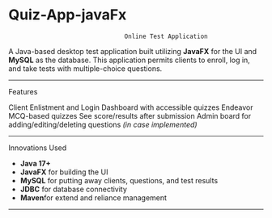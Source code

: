 # Quiz-App-javaFx

                                        
                                    Online Test Application

A Java-based desktop test application built utilizing **JavaFX** for the UI and **MySQL** as the database. This application permits clients to enroll, log in, and take tests with multiple-choice questions.

---

Features

Client Enlistment and Login
Dashboard with accessible quizzes
Endeavor MCQ-based quizzes
See score/results after submission
Admin board for adding/editing/deleting questions *(in case implemented)*

---

 Innovations Used

- **Java 17+**
- **JavaFX** for building the UI
- **MySQL**  for putting away clients, questions, and test results
- **JDBC** for database connectivity
- **Maven**for extend and reliance management

---

